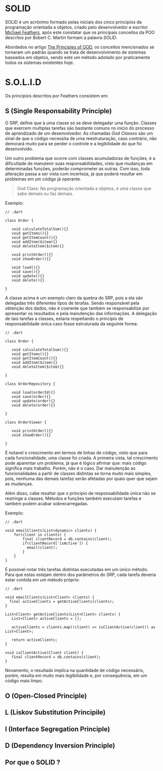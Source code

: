 # SOLID

SOLID é um acrônimo formado pelas iniciais dos cinco principios da programação orientada a objetos, criado pelo desenvolvedor e escritor [Michael Feathers](https://i1.sndcdn.com/artworks-uuCAD9dOPcSo7U1b-pMBJ6Q-t500x500.jpg), após este constatar que os principais conceitos da POO descritos por Bobert C. Martin formam a palavra <i>SOLID</i>.

Abordados no artigo [The Principles of OOD](http://butunclebob.com/ArticleS.UncleBob.PrinciplesOfOod), os conceitos mencionados se tornaram um padrão quando se trata de desenvolvimento de sistemas baseados em objetos, sendo este um método adotado por praticamente todos os sistemas existentes hoje.

# S.O.L.I.D

Os principios descritos por Feathers consistem em:

## S (Single Responsability Principle)

O SRP, define que à uma classe só se deve delegadar uma função. Classes que exercem multiplas tarefas são bastante comuns no inicio do processo de aprendizado de um desenvolvedor. As chamadas <i>God Classes</i> são um sinal de que o código necessita de uma reestruturação, caso contrário, não demorará muito para se perder o controle e a legibilidade do que foi desenvolvido. 

Um outro problema que ocorre com classes acumuladoras de funções, é a dificultade de manutenir suas responsabilidades, visto que mudanças em determinadas funções, poderão comprometer as outras. Com isso, toda alteração passa a ser vista com incerteza, já que poderá resultar em problemas em um código já operante.

> God Class: Na programação orientada a objetos, é uma classe que sabe demais ou faz demais.

Exemplo:
    
    // .dart

    class Order {
    
       void calculateTotalSum(){}
       void getItems(){}
       void getItemCount(){}
       void addItem($item){}
       void deleteItem($item){}  
       
       void printOrder(){}
       void showOrder(){}  
       
       void load(){}
       void save(){}
       void update(){}
       void delete(){}
    
    }

A classe acima é um exemplo claro da quebra do SRP, pois a ela são delegadas três diferentes tipos de terafas. Sendo responsável pela obtenção dos dados, não é coerente que também se responsabilize por apresentar os resultados e pela manutenção das informações. A delegação de tais tarefas a classes, estaria respeitando o princípio de responsabilidade única caso fosse estruturada da seguinte forma:

    // .dart

    class Order {
    
       void calculateTotalSum(){}
       void getItems(){}
       void getItemCount(){}
       void addItem($item){}
       void deleteItem($item){}  
    
    }

    class OrderRepository {
       
       void load(orderId){}
       void save(order){}
       void update(order){}
       void delete(order){}
    
    }

    class OrderViewer {
       
       void printOrder(){}
       void showOrder(){}  
    
    }

É notavel o crescimento em termos de linhas de código, visto que para cada funcionalidade, uma classe foi criada. A primeira vista, tal crescimento pode aparentar um problema, já que é lógico afirmar que: mais código significa mais trabalho. Porém, não é o caso. Dar manutenção as funcionalidades a partir de classes distintas se torna muito mais simples, pois, nenhuma das demais tarefaz serão afetadas por quais quer que sejam as mudanças.

Além disso, cabe resaltar que o principio de responsabilidade única não se restringe a classes. Métodos e funções também executam tarefas e também podem acabar sobrecarregadas. 

Exemplo:

    // .dart

    void emailClients(List<dynamic> clients) {
        for(client in clients) {
            final clientRecord = db.contains(client);
            if(clientRecord['isActive']) {
              email(client);
            }
        }  
    }

É possível notar três tarefas distintas executadas em um único método. Para que estas estejam dentro dos parâmetros do SRP, cada tarefa deveria estar contida em um método próprio:
    
    // .dart

    void emailClients(List<Client> clients) {
      final activeClients = getActiveClients(clients);
    }

    List<Client> getActiveClients(List<Client> clients) {
       List<Client> activeClients = [];
       
       activeClients = clients.map((client) => isClientActive(client)) as List<Client>;

       return activeClients;
    }

    void isClientActive(Client client) {
       final clientRecord = db.contains(client); 
    }

Novamento, o resultado implica na quantidade de código necessário, porém, resulta em muito mais legibilidade e, por consequência, em um código mais limpo.

## O (Open-Closed Principle)

## L (Liskov Substitution Principile)

## I (Interface Segregation Principle)

## D (Dependency Inversion Principle)

## Por que o SOLID ?